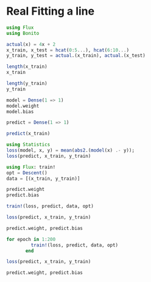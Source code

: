 # Real Fitting a line

```julia (editor=true, logging=false, output=true)
using Flux
using Bonito
```
```julia (editor=true, logging=false, output=true)
actual(x) = 4x + 2
x_train, x_test = hcat(0:5...), hcat(6:10...)
y_train, y_test = actual.(x_train), actual.(x_test)
```
```julia (editor=true, logging=false, output=true)
length(x_train)
x_train
```
```julia (editor=true, logging=false, output=true)
length(y_train)
y_train
```
```julia (editor=true, logging=false, output=true)
model = Dense(1 => 1)
model.weight
model.bias
```
```julia (editor=true, logging=false, output=true)
predict = Dense(1 => 1)
```
```julia (editor=true, logging=false, output=true)
predict(x_train)
```
```julia (editor=true, logging=false, output=true)
using Statistics
loss(model, x, y) = mean(abs2.(model(x) .- y));
loss(predict, x_train, y_train)
```
```julia (editor=true, logging=false, output=true)
using Flux: train!
opt = Descent()
data = [(x_train, y_train)]
```
```julia (editor=true, logging=false, output=true)
predict.weight
predict.bias
```
```julia (editor=true, logging=false, output=true)
train!(loss, predict, data, opt)
```
```julia (editor=true, logging=false, output=true)
loss(predict, x_train, y_train)
```
```julia (editor=true, logging=false, output=true)
predict.weight, predict.bias
```
```julia (editor=true, logging=false, output=true)
for epoch in 1:200
         train!(loss, predict, data, opt)
       end
```
```julia (editor=true, logging=false, output=true)
loss(predict, x_train, y_train)
```
```julia (editor=true, logging=false, output=true)
predict.weight, predict.bias
```
```julia (editor=true, logging=false, output=true)

```
```julia (editor=true, logging=false, output=true)

```
```julia (editor=true, logging=false, output=true)

```
```julia (editor=true, logging=false, output=true)

```
